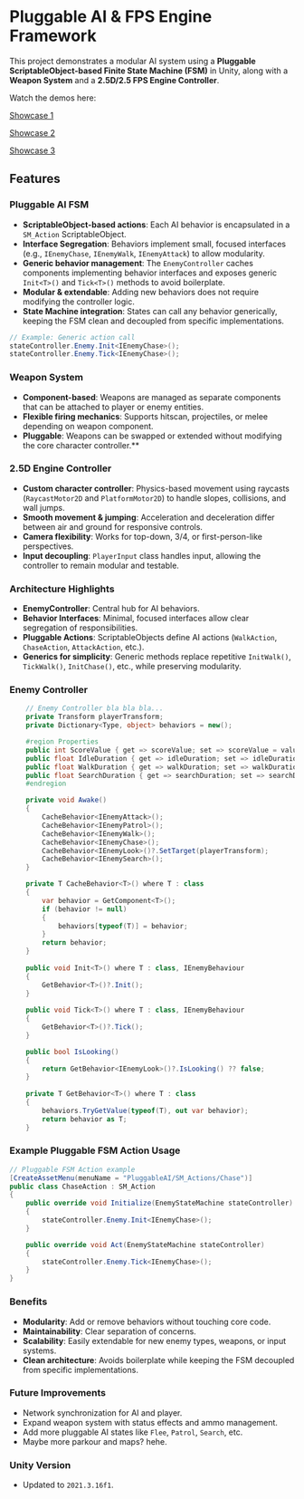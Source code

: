# Pluggable AI & FPS Engine Framework

This project demonstrates a modular AI system using a **Pluggable ScriptableObject-based Finite State Machine (FSM)** in Unity, along with a **Weapon System** and a **2.5D/2.5 FPS Engine Controller**.

Watch the demos here: 

[Showcase 1](https://www.youtube.com/watch?v=Z07Y1964oMY)

[Showcase 2](https://youtu.be/szbcQCaNNjU)

[Showcase 3](https://youtu.be/3CIl0Lq6StM)

## Features

### Pluggable AI FSM

- **ScriptableObject-based actions**: Each AI behavior is encapsulated in a `SM_Action` ScriptableObject.
- **Interface Segregation**: Behaviors implement small, focused interfaces (e.g., `IEnemyChase`, `IEnemyWalk`, `IEnemyAttack`) to allow modularity.
- **Generic behavior management**: The `EnemyController` caches components implementing behavior interfaces and exposes generic `Init<T>()` and `Tick<T>()` methods to avoid boilerplate.
- **Modular & extendable**: Adding new behaviors does not require modifying the controller logic.
- **State Machine integration**: States can call any behavior generically, keeping the FSM clean and decoupled from specific implementations.

```csharp
// Example: Generic action call
stateController.Enemy.Init<IEnemyChase>();
stateController.Enemy.Tick<IEnemyChase>();
```

### Weapon System

- **Component-based**: Weapons are managed as separate components that can be attached to player or enemy entities.
- **Flexible firing mechanics**: Supports hitscan, projectiles, or melee depending on weapon component.
- **Pluggable**: Weapons can be swapped or extended without modifying the core character controller.**

### 2.5D Engine Controller

- **Custom character controller**: Physics-based movement using raycasts (`RaycastMotor2D` and `PlatformMotor2D`) to handle slopes, collisions, and wall jumps.
- **Smooth movement & jumping**: Acceleration and deceleration differ between air and ground for responsive controls.
- **Camera flexibility**: Works for top-down, 3/4, or first-person-like perspectives.
- **Input decoupling**: `PlayerInput` class handles input, allowing the controller to remain modular and testable.

### Architecture Highlights

- **EnemyController**: Central hub for AI behaviors.
- **Behavior Interfaces**: Minimal, focused interfaces allow clear segregation of responsibilities.
- **Pluggable Actions**: ScriptableObjects define AI actions (`WalkAction`, `ChaseAction`, `AttackAction`, etc.).
- **Generics for simplicity**: Generic methods replace repetitive `InitWalk()`, `TickWalk()`, `InitChase()`, etc., while preserving modularity.

### Enemy Controller
```csharp
    // Enemy Controller bla bla bla...
    private Transform playerTransform;
    private Dictionary<Type, object> behaviors = new();

    #region Properties
    public int ScoreValue { get => scoreValue; set => scoreValue = value; }
    public float IdleDuration { get => idleDuration; set => idleDuration = value; }
    public float WalkDuration { get => walkDuration; set => walkDuration = value; }
    public float SearchDuration { get => searchDuration; set => searchDuration = value; }
    #endregion

    private void Awake()
    {
        CacheBehavior<IEnemyAttack>();
        CacheBehavior<IEnemyPatrol>();
        CacheBehavior<IEnemyWalk>();
        CacheBehavior<IEnemyChase>();
        CacheBehavior<IEnemyLook>()?.SetTarget(playerTransform);
        CacheBehavior<IEnemySearch>();
    }

    private T CacheBehavior<T>() where T : class
    {
        var behavior = GetComponent<T>();
        if (behavior != null)
        {
            behaviors[typeof(T)] = behavior;
        }
        return behavior;
    }
    
    public void Init<T>() where T : class, IEnemyBehaviour
    {
        GetBehavior<T>()?.Init();
    }
    
    public void Tick<T>() where T : class, IEnemyBehaviour
    {
        GetBehavior<T>()?.Tick();
    }

    public bool IsLooking()
    {
        return GetBehavior<IEnemyLook>()?.IsLooking() ?? false;
    }
    
    private T GetBehavior<T>() where T : class
    {
        behaviors.TryGetValue(typeof(T), out var behavior);
        return behavior as T;
    }
```
### Example Pluggable FSM Action Usage

```csharp
// Pluggable FSM Action example
[CreateAssetMenu(menuName = "PluggableAI/SM_Actions/Chase")]
public class ChaseAction : SM_Action
{
    public override void Initialize(EnemyStateMachine stateController)
    {
        stateController.Enemy.Init<IEnemyChase>();
    }

    public override void Act(EnemyStateMachine stateController)
    {
        stateController.Enemy.Tick<IEnemyChase>();
    }
}
```
### Benefits

- **Modularity**: Add or remove behaviors without touching core code.
- **Maintainability**: Clear separation of concerns.
- **Scalability**: Easily extendable for new enemy types, weapons, or input systems.
- **Clean architecture**: Avoids boilerplate while keeping the FSM decoupled from specific implementations.
  
### Future Improvements

- Network synchronization for AI and player.
- Expand weapon system with status effects and ammo management.
- Add more pluggable AI states like `Flee`, `Patrol`, `Search`, etc.
- Maybe more parkour and maps? hehe.

### Unity Version

- Updated to `2021.3.16f1`.
